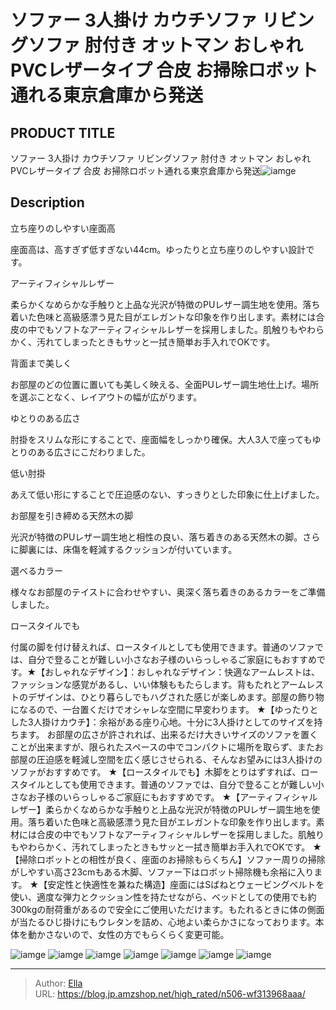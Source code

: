 # ソファー 3人掛け カウチソファ リビングソファ 肘付き オットマン おしゃれ PVCレザータイプ 合皮 お掃除ロボット通れる東京倉庫から発送


## PRODUCT TITLE 

ソファー 3人掛け カウチソファ リビングソファ 肘付き オットマン おしゃれ PVCレザータイプ 合皮 お掃除ロボット通れる東京倉庫から発送![iamge](https://b2bfiles1.gigab2b.cn/image/wkseller/7404/20231106_4d3496425d2960db7aab077d0f776339.jpg)

## Description

立ち座りのしやすい座面高

座面高は、高すぎず低すぎない44cm。ゆったりと立ち座りのしやすい設計です。

アーティフィシャルレザー

柔らかくなめらかな手触りと上品な光沢が特徴のPUレザー調生地を使用。落ち着いた色味と高級感漂う見た目がエレガントな印象を作り出します。素材には合皮の中でもソフトなアーティフィシャルレザーを採用しました。肌触りもやわらかく、汚れてしまったときもサッと一拭き簡単お手入れでOKです。

背面まで美しく

お部屋のどの位置に置いても美しく映える、全面PUレザー調生地仕上げ。場所を選ぶことなく、レイアウトの幅が広がります。

ゆとりのある広さ

肘掛をスリムな形にすることで、座面幅をしっかり確保。大人3人で座ってもゆとりのある広さにこだわりました。

低い肘掛

あえて低い形にすることで圧迫感のない、すっきりとした印象に仕上げました。

お部屋を引き締める天然木の脚

光沢が特徴のPUレザー調生地と相性の良い、落ち着きのある天然木の脚。さらに脚裏には、床傷を軽減するクッションが付いています。

選べるカラー

様々なお部屋のテイストに合わせやすい、奥深く落ち着きのあるカラーをご準備しました。


ロースタイルでも

付属の脚を付け替えれば、ロースタイルとしても使用できます。普通のソファでは、自分で登ることが難しい小さなお子様のいらっしゃるご家庭にもおすすめです。★【おしゃれなデザイン】：おしゃれなデザイン：快適なアームレストは、ファッションな感覚があるし、いい体験ももたらします。背もたれとアームレストのデザインは、ひとり暮らしでもハグされた感じが楽しめます。部屋の飾り物になるので、一台置くだけでオシャレな空間に早変わります。
★【ゆったりとした3人掛けカウチ】：余裕がある座り心地。十分に3人掛けとしてのサイズを持ちます。 お部屋の広さが許されれば、出来るだけ大きいサイズのソファを置くことが出来ますが、限られたスペースの中でコンパクトに場所を取らず、またお部屋の圧迫感を軽減し空間を広く感じさせられる、そんなお望みには3人掛けのソファがおすすめです。
★【ロースタイルでも】木脚をとりはずすれば、ロースタイルとしても使用できます。普通のソファでは、自分で登ることが難しい小さなお子様のいらっしゃるご家庭にもおすすめです。
★【アーティフィシャルレザー】柔らかくなめらかな手触りと上品な光沢が特徴のPUレザー調生地を使用。落ち着いた色味と高級感漂う見た目がエレガントな印象を作り出します。素材には合皮の中でもソフトなアーティフィシャルレザーを採用しました。肌触りもやわらかく、汚れてしまったときもサッと一拭き簡単お手入れでOKです。
★【掃除ロボットとの相性が良く、座面のお掃除もらくちん】ソファー周りの掃除がしやすい高さ23cmもある木脚、ソファー下はロボット掃除機も余裕に入ります。
★【安定性と快適性を兼ねた構造】座面にはSばねとウェービングベルトを使い、適度な弾力とクッション性を持たせながら、ベッドとしての使用でも約300kgの耐荷重があるので安全にご使用いただけます。もたれるときに体の側面が当たるひじ掛けにもウレタンを詰め、心地よい柔らかさになっております。本体を動かさないので、女性の方でもらくらく変更可能。




![iamge](https://b2bfiles1.gigab2b.cn/image/wkseller/7404/20231106_f1e3c288c6286f97acee920a19ac3236.jpg)
![iamge](https://b2bfiles1.gigab2b.cn/image/wkseller/7404/20231106_a667b6360dcdc7fbfad6a2b3d2aac0ea.jpg)
![iamge](https://b2bfiles1.gigab2b.cn/image/wkseller/7404/20231106_4729afda27833661c7f01274a1636aad.jpg)
![iamge](https://b2bfiles1.gigab2b.cn/image/wkseller/7404/20231106_abb1ceba3364e7f42b37f4fd1203bc6c.jpg)
![iamge](https://b2bfiles1.gigab2b.cn/image/wkseller/7404/20231106_415b5b17d824f1366917986f87fb70e9.jpg)
![iamge](https://b2bfiles1.gigab2b.cn/image/wkseller/7404/20231106_5218f38bc75c7eadeb1706139c3ac125.jpg)
![iamge](https://b2bfiles1.gigab2b.cn/image/wkseller/7404/20231106_501a77b5d492ad8b0244ea63797ebb01.jpg)


---

> Author: [Ella](https://blog.jp.amzshop.net/)  
> URL: https://blog.jp.amzshop.net/high_rated/n506-wf313968aaa/  

